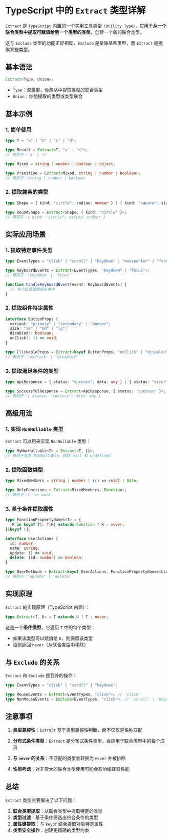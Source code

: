 # TypeScript 中的 `Extract` 类型详解

`Extract` 是 `TypeScript` 内置的一个实用工具类型`（Utility Type）`，它用于**从一个联合类型中提取可赋值给另一个类型的类型**，创建一个新的联合类型。

这与 `Exclude` 类型的功能正好相反，`Exclude` 是排除某些类型，而 `Extract` 是提取某些类型。

## 基本语法

```typescript
Extract<Type, Union>;
```

- `Type`：源类型，你想从中提取类型的联合类型
- `Union`：你想提取的类型或类型联合

## 基本示例

### 1. 简单使用

```typescript
type T = "a" | "b" | "c" | "d";

type Result = Extract<T, "a" | "c">;
// 等同于：'a' | 'c'

type Mixed = string | number | boolean | object;

type Primitive = Extract<Mixed, string | number | boolean>;
// 等同于：string | number | boolean
```

### 2. 提取兼容的类型

```typescript
type Shape = { kind: "circle"; radius: number } | { kind: "square"; size: number } | { kind: "rectangle"; width: number; height: number };

type RoundShape = Extract<Shape, { kind: "circle" }>;
// 等同于：{ kind: "circle"; radius: number }
```

## 实际应用场景

### 1. 提取特定事件类型

```typescript
type EventTypes = "click" | "scroll" | "keydown" | "mouseenter" | "focus";

type KeyboardEvents = Extract<EventTypes, "keydown" | "focus">;
// 等同于：'keydown' | 'focus'

function handleKeyboardEvent(event: KeyboardEvents) {
  // 专门处理键盘相关事件
}
```

### 2. 提取组件特定属性

```typescript
interface ButtonProps {
  variant: "primary" | "secondary" | "danger";
  size: "sm" | "md" | "lg";
  disabled?: boolean;
  onClick?: () => void;
}

type ClickableProps = Extract<keyof ButtonProps, "onClick" | "disabled">;
// 等同于：'onClick' | 'disabled'
```

### 3. 提取满足条件的类型

```typescript
type ApiResponse = { status: "success"; data: any } | { status: "error"; message: string } | { status: "loading" };

type SuccessfulResponse = Extract<ApiResponse, { status: "success" }>;
// 等同于：{ status: 'success'; data: any }
```

## 高级用法

### 1. 实现 `NonNullable` 类型

`Extract` 可以用来实现 `NonNullable` 类型：

```typescript
type MyNonNullable<T> = Extract<T, {}>;
// 等同于官方 NonNullable，排除 null 和 undefined
```

### 2. 提取函数类型

```typescript
type MixedMembers = string | number | (() => void) | Date;

type OnlyFunctions = Extract<MixedMembers, Function>;
// 等同于：() => void
```

### 3. 基于条件提取属性

```typescript
type FunctionPropertyNames<T> = {
  [K in keyof T]: T[K] extends Function ? K : never;
}[keyof T];

interface UserActions {
  id: number;
  name: string;
  update: () => void;
  delete: (id: number) => boolean;
}

type UserMethods = Extract<keyof UserActions, FunctionPropertyNames<UserActions>>;
// 等同于：'update' | 'delete'
```

## 实现原理

`Extract` 的实现原理（TypeScript 内置）：

```typescript
type Extract<T, U> = T extends U ? T : never;
```

这是一个**条件类型**，它遍历 `T` 中的每个类型：

- 如果该类型可以赋值给 `U`，则保留该类型
- 否则返回 `never`（从联合类型中移除）

## 与 `Exclude` 的关系

`Extract` 和 `Exclude` 是互补的操作：

```typescript
type EventTypes = "click" | "scroll" | "keydown";

type MouseEvents = Extract<EventTypes, "click">; // 'click'
type NonMouseEvents = Exclude<EventTypes, "click">; // 'scroll' | 'keydown'
```

## 注意事项

1. **类型兼容性**：`Extract` 基于类型兼容性判断，而不仅仅是名称匹配

2. **分布式条件类型**：`Extract` 是分布式条件类型，会应用于联合类型中的每个成员

3. **与 `never` 的关系**：不匹配的类型会转换为 `never` 并被排除

4. **性能考虑**：对非常大的联合类型使用可能会影响编译器性能

## 总结

`Extract` 类型主要解决了以下问题：

1. **联合类型提取**：从联合类型中提取特定的类型
2. **类型过滤**：基于条件筛选出符合条件的类型
3. **属性键提取**：与 `keyof` 结合提取对象特定属性
4. **类型安全操作**：创建更精确的类型约束
